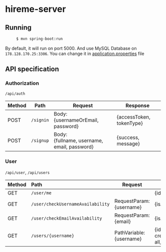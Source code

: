 # hireme-server

## Running

```bash
     $ mvn spring-boot:run
```

By default, it will run on port 5000. And use MySQL Database on `178.128.170.25:3306`.
You can change it in [application.properties](src/main/resources/application.properties) file

## API specification

### Authorization

`/api/auth`

| Method |    Path   | Request                                         | Response                 |
| ------ | :-------: | ----------------------------------------------- | ------------------------ |
| POST   | `/signin` | Body: <br>{usernameOrEmail, password}           | {accessToken, tokenType} |
| POST   | `/signup` | Body: <br>{fullname, username, email, password} | {success, message}       |

### User

`/api/user`, `/api/users`

| Method | Path                              | Request                      | Response                                                            |
| ------ | :-------------------------------- | ---------------------------- | ------------------------------------------------------------------- |
| GET    | `/user/me`                        |                              | {id, username, fullname}                                            |
| GET    | `/user/checkUsernameAvailability` | RequestParam: <br>{username} | {isAvailable}                                                       |
| GET    | `/user/checkEmailAvailability`    | RequestParam: <br>{email}    | {isAvailable}                                                       |
| GET    | `/users/{username}`               | PathVariable: <br>{username} | {id, username, fullname, createdAt, all_other_additional_user_info} |
